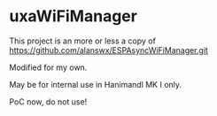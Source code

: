 # uxaWiFiManager

This project is an more or less a copy of https://github.com/alanswx/ESPAsyncWiFiManager.git

Modified for my own.

May be for internal use in Hanimandl MK I only.

PoC now, do not use!
